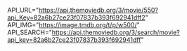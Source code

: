 API_URL="https://api.themoviedb.org/3/movie/550?api_Key=82a6b27ce23f07837b393f692941dff2"
API_IMG="https://image.tmdb.org/t/p/w500/"
API_SEARCH="https://api.themoviedb.org/3/search/movie?api_key=82a6b27ce23f07837b393f692941dff"